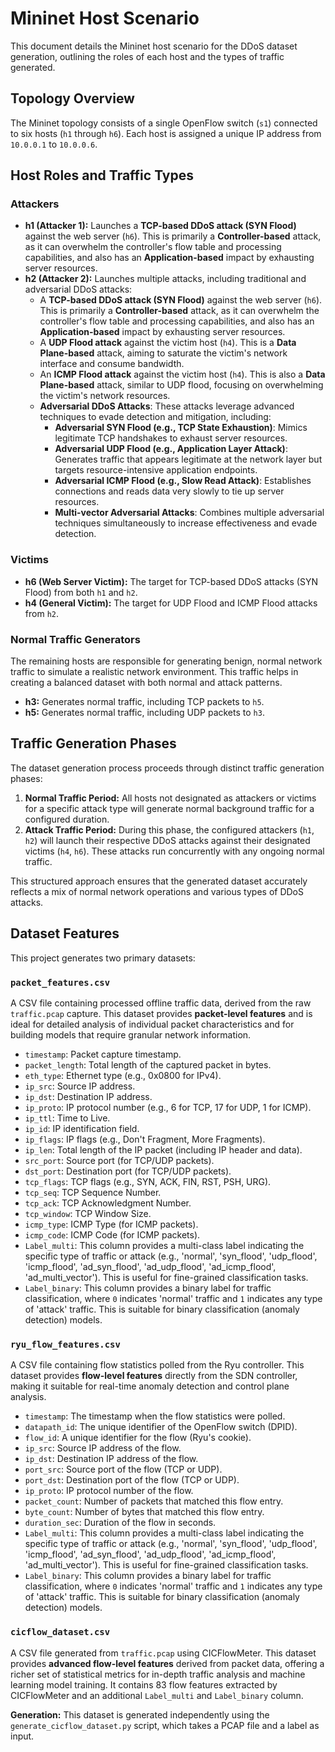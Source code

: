 # Mininet Host Scenario

This document details the Mininet host scenario for the DDoS dataset generation, outlining the roles of each host and the types of traffic generated.

## Topology Overview

The Mininet topology consists of a single OpenFlow switch (`s1`) connected to six hosts (`h1` through `h6`). Each host is assigned a unique IP address from `10.0.0.1` to `10.0.0.6`.

## Host Roles and Traffic Types

### Attackers

*   **h1 (Attacker 1):** Launches a **TCP-based DDoS attack (SYN Flood)** against the web server (`h6`). This is primarily a **Controller-based** attack, as it can overwhelm the controller's flow table and processing capabilities, and also has an **Application-based** impact by exhausting server resources.
*   **h2 (Attacker 2):** Launches multiple attacks, including traditional and adversarial DDoS attacks:
    *   A **TCP-based DDoS attack (SYN Flood)** against the web server (`h6`). This is primarily a **Controller-based** attack, as it can overwhelm the controller's flow table and processing capabilities, and also has an **Application-based** impact by exhausting server resources.
    *   A **UDP Flood attack** against the victim host (`h4`). This is a **Data Plane-based** attack, aiming to saturate the victim's network interface and consume bandwidth.
    *   An **ICMP Flood attack** against the victim host (`h4`). This is also a **Data Plane-based** attack, similar to UDP flood, focusing on overwhelming the victim's network resources.
    *   **Adversarial DDoS Attacks**: These attacks leverage advanced techniques to evade detection and mitigation, including:
        *   **Adversarial SYN Flood (e.g., TCP State Exhaustion)**: Mimics legitimate TCP handshakes to exhaust server resources.
        *   **Adversarial UDP Flood (e.g., Application Layer Attack)**: Generates traffic that appears legitimate at the network layer but targets resource-intensive application endpoints.
        *   **Adversarial ICMP Flood (e.g., Slow Read Attack)**: Establishes connections and reads data very slowly to tie up server resources.
        *   **Multi-vector Adversarial Attacks**: Combines multiple adversarial techniques simultaneously to increase effectiveness and evade detection.

### Victims

*   **h6 (Web Server Victim):** The target for TCP-based DDoS attacks (SYN Flood) from both `h1` and `h2`.
*   **h4 (General Victim):** The target for UDP Flood and ICMP Flood attacks from `h2`.

### Normal Traffic Generators

The remaining hosts are responsible for generating benign, normal network traffic to simulate a realistic network environment. This traffic helps in creating a balanced dataset with both normal and attack patterns.

*   **h3:** Generates normal traffic, including TCP packets to `h5`.
*   **h5:** Generates normal traffic, including UDP packets to `h3`.

## Traffic Generation Phases

The dataset generation process proceeds through distinct traffic generation phases:

1.  **Normal Traffic Period:** All hosts not designated as attackers or victims for a specific attack type will generate normal background traffic for a configured duration.
2.  **Attack Traffic Period:** During this phase, the configured attackers (`h1`, `h2`) will launch their respective DDoS attacks against their designated victims (`h4`, `h6`). These attacks run concurrently with any ongoing normal traffic.

This structured approach ensures that the generated dataset accurately reflects a mix of normal network operations and various types of DDoS attacks.

## Dataset Features

This project generates two primary datasets:

### `packet_features.csv`

A CSV file containing processed offline traffic data, derived from the raw `traffic.pcap` capture. This dataset provides **packet-level features** and is ideal for detailed analysis of individual packet characteristics and for building models that require granular network information.

*   `timestamp`: Packet capture timestamp.
*   `packet_length`: Total length of the captured packet in bytes.
*   `eth_type`: Ethernet type (e.g., 0x0800 for IPv4).
*   `ip_src`: Source IP address.
*   `ip_dst`: Destination IP address.
*   `ip_proto`: IP protocol number (e.g., 6 for TCP, 17 for UDP, 1 for ICMP).
*   `ip_ttl`: Time to Live.
*   `ip_id`: IP identification field.
*   `ip_flags`: IP flags (e.g., Don't Fragment, More Fragments).
*   `ip_len`: Total length of the IP packet (including IP header and data).
*   `src_port`: Source port (for TCP/UDP packets).
*   `dst_port`: Destination port (for TCP/UDP packets).
*   `tcp_flags`: TCP flags (e.g., SYN, ACK, FIN, RST, PSH, URG).
*   `tcp_seq`: TCP Sequence Number.
*   `tcp_ack`: TCP Acknowledgment Number.
*   `tcp_window`: TCP Window Size.
*   `icmp_type`: ICMP Type (for ICMP packets).
*   `icmp_code`: ICMP Code (for ICMP packets).
*   `Label_multi`: This column provides a multi-class label indicating the specific type of traffic or attack (e.g., 'normal', 'syn_flood', 'udp_flood', 'icmp_flood', 'ad_syn_flood', 'ad_udp_flood', 'ad_icmp_flood', 'ad_multi_vector'). This is useful for fine-grained classification tasks.
*   `Label_binary`: This column provides a binary label for traffic classification, where `0` indicates 'normal' traffic and `1` indicates any type of 'attack' traffic. This is suitable for binary classification (anomaly detection) models.

### `ryu_flow_features.csv`

A CSV file containing flow statistics polled from the Ryu controller. This dataset provides **flow-level features** directly from the SDN controller, making it suitable for real-time anomaly detection and control plane analysis.

*   `timestamp`: The timestamp when the flow statistics were polled.
*   `datapath_id`: The unique identifier of the OpenFlow switch (DPID).
*   `flow_id`: A unique identifier for the flow (Ryu's cookie).
*   `ip_src`: Source IP address of the flow.
*   `ip_dst`: Destination IP address of the flow.
*   `port_src`: Source port of the flow (TCP or UDP).
*   `port_dst`: Destination port of the flow (TCP or UDP).
*   `ip_proto`: IP protocol number of the flow.
*   `packet_count`: Number of packets that matched this flow entry.
*   `byte_count`: Number of bytes that matched this flow entry.
*   `duration_sec`: Duration of the flow in seconds.
*   `Label_multi`: This column provides a multi-class label indicating the specific type of traffic or attack (e.g., 'normal', 'syn_flood', 'udp_flood', 'icmp_flood', 'ad_syn_flood', 'ad_udp_flood', 'ad_icmp_flood', 'ad_multi_vector'). This is useful for fine-grained classification tasks.
*   `Label_binary`: This column provides a binary label for traffic classification, where `0` indicates 'normal' traffic and `1` indicates any type of 'attack' traffic. This is suitable for binary classification (anomaly detection) models.

### `cicflow_dataset.csv`

A CSV file generated from `traffic.pcap` using CICFlowMeter. This dataset provides **advanced flow-level features** derived from packet data, offering a richer set of statistical metrics for in-depth traffic analysis and machine learning model training. It contains 83 flow features extracted by CICFlowMeter and an additional `Label_multi` and `Label_binary` column.

**Generation:** This dataset is generated independently using the `generate_cicflow_dataset.py` script, which takes a PCAP file and a label as input.